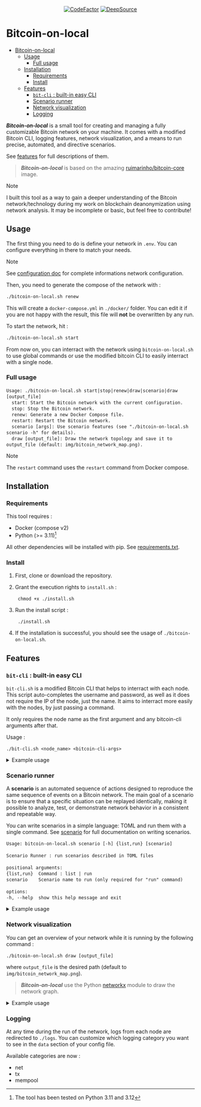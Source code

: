 <p align="center">
  <a href="https://www.codefactor.io/repository/github/pallandos/bitcoin-on-local"><img src="https://www.codefactor.io/repository/github/pallandos/bitcoin-on-local/badge" alt="CodeFactor" /></a>
  <a href="https://app.deepsource.com/gh/Pallandos/bitcoin-on-local/" target="_blank"><img alt="DeepSource" title="DeepSource" src="https://app.deepsource.com/gh/Pallandos/bitcoin-on-local.svg/?label=active+issues&token=kKD53qXxyNJvHRShZndumcGp"/></a>
</p>

# Bitcoin-on-local

- [Bitcoin-on-local](#bitcoin-on-local)
	- [Usage](#usage)
		- [Full usage](#full-usage)
	- [Installation](#installation)
		- [Requirements](#requirements)
		- [Install](#install)
	- [Features](#features)
		- [`bit-cli` : built-in easy CLI](#bit-cli--built-in-easy-cli)
		- [Scenario runner](#scenario-runner)
		- [Network visualization](#network-visualization)
		- [Logging](#logging)


***Bitcoin-on-local*** is a small tool for creating and managing a fully customizable Bitcoin network on your machine. It comes with a modified Bitcoin CLI, logging features, network visualization, and a means to run precise, automated, and directive scenarios. 

See [features](#features) for full descriptions of them.

> ***Bitcoin-on-local*** is based on the amazing [ruimarinho/bitcoin-core](https://github.com/ruimarinho/docker-bitcoin-core) image.

> [!NOTE]
> I built this tool as a way to gain a deeper understanding of the Bitcoin network/technology during my work on blockchain deanonymization using network analysis. It may be incomplete or basic, but feel free to contribute!

## Usage

The first thing you need to do is define your network in `.env`. You can configure everything in there to match your needs. 

> [!NOTE]
> See [configuration doc](./doc/config.md) for complete informations network configuration.


Then, you need to generate the compose of the network with :

```sh
./bitcoin-on-local.sh renew
```

This will create a `docker-compose.yml` in `./docker/` folder. You can edit it if you are not happy with the result, this file will **not** be overwritten by any run. 

To start the network, hit : 

```sh
./bitcoin-on-local.sh start
```

From now on, you can interract with the network using `bitcoin-on-local.sh` to use global commands or use the modified bitcoin CLI to easily interract with a single node.   

### Full usage 

```
Usage: ./bitcoin-on-local.sh start|stop|renew|draw|scenario|draw [output_file]
  start: Start the Bitcoin network with the current configuration.
  stop: Stop the Bitcoin network.
  renew: Generate a new Docker Compose file.
  restart: Restart the Bitcoin network.
  scenario [args]: Use scenario features (see "./bitcoin-on-local.sh scenario -h" for details).
  draw [output_file]: Draw the network topology and save it to output_file (default: img/bitcoin_network_map.png).
```

> [!NOTE]
> The `restart` command uses the `restart` command from Docker compose.

## Installation

### Requirements

This tool requires :

- Docker (compose v2)
- Python (>= 3.11)[^1]

[^1]: The tool has been tested on Python 3.11 and 3.12

All other dependencies will be installed with pip. See [requirements.txt](./requirements.txt).

### Install

1. First, clone or download the repository. 
2. Grant the execution rights to `install.sh` : 

		chmod +x ./install.sh

3. Run the install script :

		./install.sh

4. If the installation is successful, you should see the usage of `./bitcoin-on-local.sh`.

## Features

### `bit-cli` : built-in easy CLI

`bit-cli.sh` is a modified Bitcoin CLI that helps to interract with each node. This script auto-completes the username and password, as well as it does not require the IP of the node, just the name. It aims to interract more easily with the nodes, by just passing a command. 

It only requires the node name as the first argument and any bitcoin-cli arguments after that.

Usage : 

	./bit-cli.sh <node_name> <bitcoin-cli-args>

<details>

<summary> Example usage </summary>

Assuming you have the default `BASE_NAME`, all your nodes will be named `node_1`, `node_2`, `node_3` ...

	./bit-cli.sh node_1 getblockchaininfo

to get blockchain info.

	./bit-cli.sh node_2 getnetworkinfo

for network info.

	./bit-cli.sh node_2 generatetoaddress 11 "myaddress"

to generate 11 blocks, from `node_2` to *myaddress*.

</details>

### Scenario runner

A **scenario** is an automated sequence of actions designed to reproduce the same sequence of events on a Bitcoin network. The main goal of a scenario is to ensure that a specific situation can be replayed identically, making it possible to analyze, test, or demonstrate network behavior in a consistent and repeatable way.

You can write scenarios in a simple language: TOML and run them with a single command. See [scenario](./doc/scenario.md) for full documentation on writing scenarios.

	Usage: bitcoin-on-local.sh scenario [-h] {list,run} [scenario]

	Scenario Runner : run scenarios described in TOML files

	positional arguments:
	{list,run}  Command : list | run
	scenario    Scenario name to run (only required for "run" command)

	options:
	-h, --help  show this help message and exit

<details>

<summary> Example usage </summary>

```sh
./bitcoin-on-local.sh scenario list

>> [INFO ] Using scenario features
>> Available scenarios:
>> scenario2
>> scenario
```

to list all scenarios in the scenario folder. If you want to run a scenario among this list, use :

```sh
./bitcoin-on-local.sh scenario run scenario2
```

This command will print the steps and state of the current scenario.

Example of what is printed to the terminal during the run of a scenario : 

```
[INFO ] Using scenario features
[Scenario] Loaded scenario: scenario
==========================================
Name: My scenario for bitcoin net 

Description: This is an example scenario It will describe in a sequential order some tasks which will be executed by the network.

Written by: Pallandos

Date: 2025-06-10 13:08:00
==========================================
[SCENARIO] Running scenario: My scenario for bitcoin net

[SCENARIO] Step 1/8
Running step: Create wallet (on node: node_1)

[SCENARIO] Step 2/8
Running step: Create address (on node: node_1)
Stored result in variable: ADDRESS1 = bcrt1q9vqtd0vtr75gdsuc8gtx8ku3vqrggn5aqefccd

[SCENARIO] Step 3/8
Running step: Mine some blocks (on node: node_1)

[SCENARIO] Step 4/8
Running step: Create wallet (on node: node_2)

[SCENARIO] Step 5/8
Running step: Create address (on node: node_2)
Stored result in variable: ADDRESS2 = bcrt1qswcy4phya7qx9x0084n9d9dmv39y2nz2m6apee

[SCENARIO] Step 6/8
Running step: send coins (on node: node_1)

[SCENARIO] Step 7/8
Running step: mine to confirm (on node: node_1)

[SCENARIO] Step 8/8
Running step: print balance (on node: node_2)
Result: 
 → 10.0 

[SCENARIO] Scenario execution completed.
```

</details>

### Network visualization

You can get an overview of your network while it is running by the following command :

	./bitcoin-on-local.sh draw [output_file]

where `output_file` is the desired path (default to `img/bitcoin_network_map.png`).

> ***Bitcoin-on-local*** use the Python [networkx](https://github.com/networkx/networkx) module to draw the network graph.

<details>

<summary> Example usage </summary>

Here is the example of a network graph with 5 nodes :

![Bitcoin Network with 5 nodes](./doc/data/bitcoin_network_map.png)

</details>

### Logging

At any time during the run of the network, logs from each node are redirected to `./logs`. You can customize which logging category you want to see in the `data` section of your config file. 

Available categories are now : 

- net 
- tx
- mempool